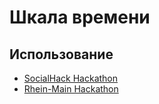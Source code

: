 # Шкала времени
## Использование
* [SocialHack Hackathon](https://github.com/panslava/event-tinder)
* [Rhein-Main Hackathon](https://github.com/mike-petrov/hackdays)